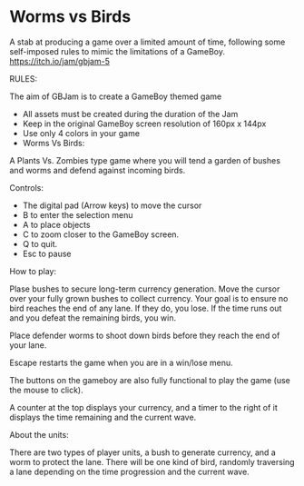 # Worms vs Birds
A stab at producing a game over a limited amount of time, following some self-imposed rules to mimic the limitations of a GameBoy. https://itch.io/jam/gbjam-5

RULES:

The aim of GBJam is to create a GameBoy themed game

 - All assets must be created during the duration of the Jam
 - Keep in the original GameBoy screen resolution of 160px x 144px
 - Use only 4 colors in your game
 - Worms Vs Birds:

A Plants Vs. Zombies type game where you will tend a garden of bushes and worms and defend against incoming birds.

Controls:

- The digital pad (Arrow keys) to move the cursor
- B to enter the selection menu
- A to place objects
- C to zoom closer to the GameBoy screen.
- Q to quit.
- Esc to pause

How to play:

Plase bushes to secure long-term currency generation. Move the cursor over your fully grown bushes to collect currency. Your goal is to ensure no bird reaches the end of any lane. If they do, you lose. If the time runs out and you defeat the remaining birds, you win.

Place defender worms to shoot down birds before they reach the end of your lane.

Escape restarts the game when you are in a win/lose menu.

The buttons on the gameboy are also fully functional to play the game (use the mouse to click).

A counter at the top displays your currency, and a timer to the right of it displays the time remaining and the current wave.

About the units:

There are two types of player units, a bush to generate currency, and a worm to protect the lane. There will be one kind of bird, randomly traversing a lane depending on the time progression and the current wave.
